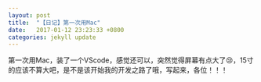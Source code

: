 ```yaml
---
layout: post
title:  "【日记】第一次用Mac"
date:   2017-01-12 23:23:33 +0800
categories: jekyll update
---
```

第一次用Mac，装了一个VScode，感觉还可以，突然觉得屏幕有点大了😢，15寸的应该不算大吧，是不是该开始我的开发之路了哦，写起来，各位！！！
